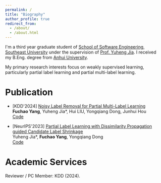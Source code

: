 ```yaml
---
permalink: /
title: "Biography"
author_profile: true
redirect_from: 
  - /about/
  - /about.html
---
```


I'm a third year graduate student of [School of Software Engineering](https://cose.seu.edu.cn/), [Southeast University](https://www.seu.edu.cn/) under the supervision of [Prof. Yuheng Jia](https://jyh-learning.github.io/index.html). I received my B.Eng. degree from [Anhui University](https://www.ahu.edu.cn/).

My primary research interests focus on weakly supervised learning, particularly partial label learning and partial multi-label learning.

Publication
======

- [KDD'2024] [Noisy Label Removal for Partial Multi-Label Learning](https://dl.acm.org/doi/abs/10.1145/3637528.3671677)\
  **Fuchao Yang**, Yuheng Jia*, Hui LIU, Yongqiang Dong, Junhui Hou\
  [Code](https://github.com/Yangfc-ML/NLR)

- [NeurIPS'2023] [Partial Label Learning with Dissimilarity Propagation guided Candidate Label Shrinkage](https://proceedings.neurips.cc/paper_files/paper/2023/hash/6b97236d90d945be7c58268207a14f4f-Abstract-Conference.html)\
Yuheng Jia*, **Fuchao Yang**, Yongqiang Dong\
[Code](https://github.com/Yangfc-ML/DPCLS)

Academic Services
======

Reviewer / PC Member: KDD (2024).

